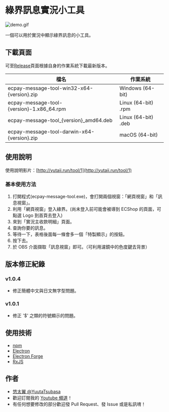 # 綠界訊息實況小工具

![demo.gif](demo.gif)

一個可以用於實況中顯示綠界訊息的小工具。

## 下載頁面

可至[Release](https://github.com/YuutaTsubasa/ecpay-message-tool/releases/)頁面根據自身的作業系統下載最新版本。

檔名 | 作業系統
--- | --- 
ecpay-message-tool-win32-x64-{version}.zip | Windows (64-bit)
ecpay-message-tool-{version}-1.x86_64.rpm | Linux (64-bit) .rpm
ecpay-message-tool_{version}_amd64.deb | Linux (64-bit) .deb
ecpay-message-tool-darwin-x64-{version}.zip | macOS (64-bit)

## 使用說明

使用說明影片：[http://yutaii.run/tool/1](http://yutaii.run/tool/1)

### 基本使用方法
1. 打開程式(ecpay-message-tool.exe)，會打開兩個視窗：「網頁視窗」和「訊息視窗」。
2. 利用「網頁視窗」登入綠界。(尚未登入前可能會被導到 ECShop 的頁面，可點選 Logo 到首頁去登入)
4. 來到「實況主收款明細」頁面。
5. 查詢你要的訊息。
6. 等待一下，表格後面每一條會多一個「特製顯示」的按鈕。
7. 按下去。
8. 於 OBS 介面擷取「訊息視窗」即可。（可利用濾鏡中的色度鍵去背景）

## 版本修正紀錄

### v1.0.4
- 修正簡體中文與日文無字型問題。

### v1.0.1
- 修正 '$' 之類的符號顯示的問題。

## 使用技術
- [npm](https://www.electronjs.org/)
- [Electron](https://www.electronjs.org/)
- [Electron Forge](https://www.electronforge.io/)
- [RxJS](https://rxjs.dev/)

## 作者
- [悠太翼 @YuutaTsubasa](http://yutaii.run/twitter)
- 歡迎訂閱我的 [Youtube 頻道](http://yutaii.run/youtube)！
- 有任何想要修改的部分歡迎發 Pull Request、發 Issue 或是私訊唷！
